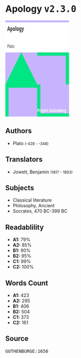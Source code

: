 # Apology <kbd>v2.3.0</kbd>

![](./cover.medium.jpg "")

## Authors


 - Plato <small>(-428 - -348)</small>

## Translators


 - Jowett, Benjamin <small>(1817 - 1893)</small>

## Subjects


 - Classical literature
 - Philosophy, Ancient
 - Socrates, 470 BC-399 BC

## Readablility


 - **A1:** 79%
 - **A2:** 85%
 - **B1:** 90%
 - **B2:** 95%
 - **C1:** 99%
 - **C2:** 100%

## Words Count


 - **A1:** 423
 - **A2:** 295
 - **B1:** 406
 - **B2:** 504
 - **C1:** 373
 - **C2:** 161

## Source


<kbd>GUTHENBURGE:1656</kbd>

